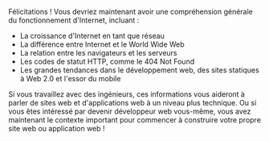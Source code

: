 Félicitations ! Vous devriez maintenant avoir une compréhension générale du fonctionnement d'Internet, incluant :

- La croissance d'Internet en tant que réseau
- La différence entre Internet et le World Wide Web
- La relation entre les navigateurs et les serveurs
- Les codes de statut HTTP, comme le 404 Not Found
- Les grandes tendances dans le développement web, des sites statiques à Web 2.0 et l'essor du mobile

Si vous travaillez avec des ingénieurs, ces informations vous aideront à parler de sites web et d'applications web à un niveau plus technique. Ou si vous êtes intéressé par devenir développeur web vous-même, vous avez maintenant le contexte important pour commencer à construire votre propre site web ou application web !


